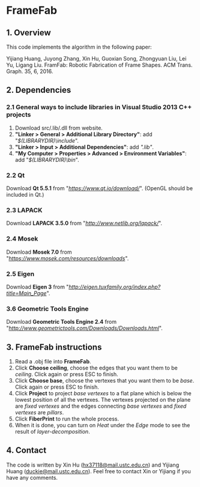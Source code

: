 # FrameFab


## 1. Overview

This code implements the algorithm in the following paper:

Yijiang Huang, Juyong Zhang, Xin Hu, Guoxian Song, Zhongyuan Liu, Lei Yu, Ligang Liu. FramFab: Robotic Fabrication of Frame Shapes.
ACM Trans. Graph. 35, 6, 2016.

## 2. Dependencies

### 2.1 General ways to include libraries in Visual Studio 2013 C++ projects
1. Download src/.lib/.dll from website.
2. **"Linker > General > Additional Library Directory"**: add "*$(LIBRARYDIR)\include*".
3. **"Linker > Input > Additional Dependencies"**: add *".lib"*.
4. **"My Computer > Properties > Advanced > Environment Variables"**:  add "*$(LIBRARYDIR)\bin*".

### 2.2 Qt
Download **Qt 5.5.1** from "*https://www.qt.io/download/*".
(OpenGL should be included in Qt.)

### 2.3 LAPACK
Download **LAPACK 3.5.0** from "*http://www.netlib.org/lapack/*".

### 2.4 Mosek
Download **Mosek 7.0** from "*https://www.mosek.com/resources/downloads*".

### 2.5 Eigen
Download **Eigen 3** from "*http://eigen.tuxfamily.org/index.php?title=Main_Page*".

### 3.6 Geometric Tools Engine
Download **Geometric Tools Engine 2.4** from "*http://www.geometrictools.com/Downloads/Downloads.html*".

## 3. FrameFab instructions
1. Read a .obj file into **FrameFab**.
2. Click **Choose ceiling**, choose the edges that you want them to be *ceiling*. Click again or press ESC to finish.
3. Click **Choose base**, choose the vertexes that you want them to be *base*. Click again or press ESC to finish.
4. Click **Project** to project *base vertexes* to a flat plane which is below the lowest position of all the vertexes. The vertexes projected on the plane are *fixed vertexes* and the edges connecting *base vertexes* and *fixed vertexes* are *pillars*.
5. Click **FiberPrint** to run the whole process.
6. When it is done, you can turn on *Heat* under the *Edge* mode to see the result of *layer-decomposition*.

## 4. Contact
The code is written by Xin Hu (hx37118@mail.ustc.edu.cn) and Yijiang Huang (duckie@mail.ustc.edu.cn). Feel free to contact Xin or Yijiang if you have any comments.

